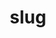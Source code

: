---
category: 4-letters
denotation: null
name: slug
reference_link: https://www.etymonline.com/word/slug
root_language: null
root_name: null
title: slug
type: free
word_sums:
- respelling: slug
  sum: 'Slug + '
---